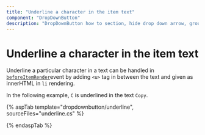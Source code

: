 ```yaml
---
title: "Underline a character in the item text"
component: "DropDownButton"
description: "DropDownButton how to section, hide drop down arrow, group popup items using list view component, dialog open on popup item click."
---
```


# Underline a character in the item text

Underline a particular character in a text can be handled in
[`beforeItemRender`](https://help.syncfusion.com/cr/aspnetcore-js2/Syncfusion.EJ2.SplitButtons.DropDownButton.html#Syncfusion_EJ2_SplitButtons_DropDownButton_BeforeItemRender)event by
adding `<u>` tag in between the text and given as innerHTML in `li` rendering.

In the following example, `C` is underlined in the text `Copy`.

{% aspTab template="dropdownbutton/underline", sourceFiles="underline.cs" %}

{% endaspTab %}